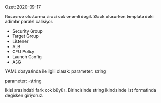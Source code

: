  Ozet: 2020-09-17

 Resource olusturma sirasi cok onemli degil. Stack olusurken template deki adimlar paralel calisiyor.
- Security Group
- Target Group
- Listener
- ALB
- CPU Policy
- Launch Config
- ASG


YAML dosyasinda ile ilgili olarak:
parameter: string

parameter:
    -string

Ikisi arasindaki fark cok büyük. Birincisinde string ikincisinde list formatinda degisken giriyoruz.